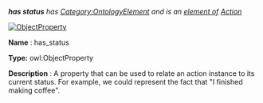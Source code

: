 ___has status__ 
 has
 [Category:OntologyElement](../../Category/OntologyElement "Category:OntologyElement") 
 and is an
 [element of](../../Property/ElementOf "Property:ElementOf") 
[Action](../../Submissions/Action "Submissions:Action")_




  





[![ObjectProperty](../../images/thumb/c/c3/ObjectProperty.gif/45px-ObjectProperty.gif)](../../Image/ObjectProperty.gif "ObjectProperty")


__Name__ 
 : has\_status
 



__Type:__ 
 owl:ObjectProperty
 



__Description__ 
 : A property that can be used to relate an action instance to its current status. For example, we could represent the fact that "I finished making coffee".